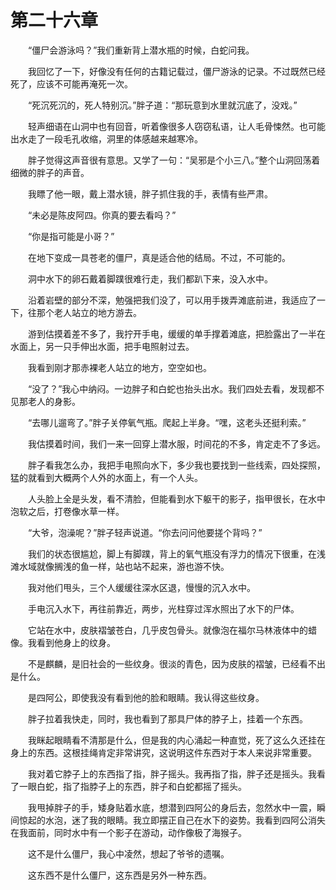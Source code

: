 # 第二十六章


　　“僵尸会游泳吗？”我们重新背上潜水瓶的时候，白蛇问我。

　　我回忆了一下，好像没有任何的古籍记载过，僵尸游泳的记录。不过既然已经死了，应该不可能再淹死一次。

　　“死沉死沉的，死人特别沉。”胖子道：“那玩意到水里就沉底了，没戏。”

　　轻声细语在山洞中也有回音，听着像很多人窃窃私语，让人毛骨悚然。也可能出水走了一段毛孔收缩，洞里的体感越来越寒冷。

　　胖子觉得这声音很有意思。又学了一句：“吴邪是个小三八。”整个山洞回荡着细微的胖子的声音。

　　我瞟了他一眼，戴上潜水镜，胖子抓住我的手，表情有些严肃。

　　“未必是陈皮阿四。你真的要去看吗？”

　　“你是指可能是小哥？”

　　在地下变成一具苍老的僵尸，真是适合他的结局。不过，不可能的。

　　洞中水下的卵石戴着脚蹼很难行走，我们都趴下来，没入水中。

　　沿着岩壁的部分不深，勉强把我们没了，可以用手拨弄滩底前进，我适应了一下，往那个老人站立的地方游去。

　　游到估摸着差不多了，我拧开手电，缓缓的单手撑着滩底，把脸露出了一半在水面上，另一只手伸出水面，把手电照射过去。

　　我看到刚才那赤裸老人站立的地方，空空如也。

　　“没了？”我心中纳闷。一边胖子和白蛇也抬头出水。我们四处去看，发现都不见那老人的身影。

　　“去哪儿遛弯了。”胖子关停氧气瓶。爬起上半身。“嘿，这老头还挺利索。”

　　我估摸着时间，我们一来一回穿上潜水服，时间花的不多，肯定走不了多远。

　　胖子看我怎么办，我把手电照向水下，多少我也要找到一些线索，四处探照，猛的就看到大概两个人外的水面上，有一个人头。

　　人头脸上全是头发，看不清脸，但能看到水下躯干的影子，指甲很长，在水中泡软之后，打卷像水草一样。

　　“大爷，泡澡呢？”胖子轻声说道。“你去问问他要搓个背吗？”

　　我们的状态很尴尬，脚上有脚蹼，背上的氧气瓶没有浮力的情况下很重，在浅滩水域就像搁浅的鱼一样，站也站不起来，游也游不快。

　　我对他们甩头，三个人缓缓往深水区退，慢慢的沉入水中。

　　手电沉入水下，再往前靠近，两步，光柱穿过浑水照出了水下的尸体。

　　它站在水中，皮肤褶皱苍白，几乎皮包骨头。就像泡在福尔马林液体中的蜡像。我看到他身上的纹身。

　　不是麒麟，是旧社会的一些纹身。很淡的青色，因为皮肤的褶皱，已经看不出是什么。

　　是四阿公，即使我没有看到他的脸和眼睛。我认得这些纹身。

　　胖子拉着我快走，同时，我也看到了那具尸体的脖子上，挂着一个东西。

　　我眯起眼睛看不清那是什么，但是我的内心涌起一种直觉，死了这么久还挂在身上的东西。这根挂绳肯定非常讲究，这说明这件东西对于本人来说非常重要。

　　我对着它脖子上的东西指了指，胖子摇头。我再指了指，胖子还是摇头。我看了一眼白蛇，指了指脖子上的东西，胖子和白蛇都摇了摇头。

　　我甩掉胖子的手，矮身贴着水底，想潜到四阿公的身后去，忽然水中一震，瞬间惊起的水泡，迷了我的眼睛。我立即摆正自己在水下的姿势。我看到四阿公消失在我面前，同时水中有一个影子在游动，动作像极了海猴子。

　　这不是什么僵尸，我心中凌然，想起了爷爷的遗嘱。

　　这东西不是什么僵尸，这东西是另外一种东西。

